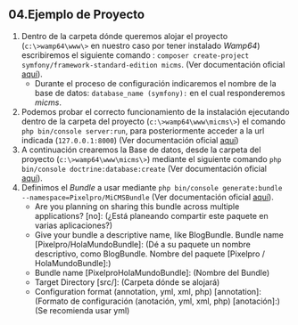 04.Ejemplo de Proyecto
----------------------
1. Dentro de la carpeta dónde queremos alojar el proyecto (`c:\>wamp64\www\>` en nuestro caso por tener instalado *Wamp64*) escribiremos el siguiente comando : `composer create-project symfony/framework-standard-edition micms`.  (Ver documentación oficial [aquí](https://symfony.com/doc/current/setup.html#creating-symfony-applications-with-composer)).
   * Durante el proceso de configuración indicaremos el nombre de la base de datos: `database_name (symfony):` en el cual responderemos *micms*.
2. Podemos probar el correcto funcionamiento de la instalación ejecutando dentro de la carpeta del proyecto (`c:\>wamp64\www\micms\>`) el comando `php bin/console server:run`, para posteriormente acceder a la url indicada (`127.0.0.1:8000`) (Ver documentación oficial [aquí](https://symfony.com/doc/current/setup.html#running-the-symfony-application))
3. A continuación crearemos la Base de datos, desde la carpeta del proyecto (`c:\>wamp64\www\micms\>`) mediante el siguiente comando `php bin/console doctrine:database:create` (Ver documentación oficial [aquí](https://symfony.com/doc/current/doctrine.html#configuring-the-database)).
4. Definimos el *Bundle* a usar mediante `php bin/console generate:bundle --namespace=Pixelpro/MiCMSBundle` (Ver documentación oficial [aquí](https://symfony.com/doc/current/bundles/SensioGeneratorBundle/commands/generate_bundle.html)).
   * Are you planning on sharing this bundle across multiple applications? [no]: (¿Está planeando compartir este paquete en varias aplicaciones?)
   * Give your bundle a descriptive name, like BlogBundle. Bundle name [Pixelpro/HolaMundoBundle]: (Dé a su paquete un nombre descriptivo, como BlogBundle. Nombre del paquete [Pixelpro / HolaMundoBundle]:)
   * Bundle name [PixelproHolaMundoBundle]: (Nombre del Bundle)
   * Target Directory [src/]: (Carpeta dónde se alojará)
   * Configuration format (annotation, yml, xml, php) [annotation]: (Formato de configuración (anotación, yml, xml, php) [anotación]:) (Se recomienda usar yml)


